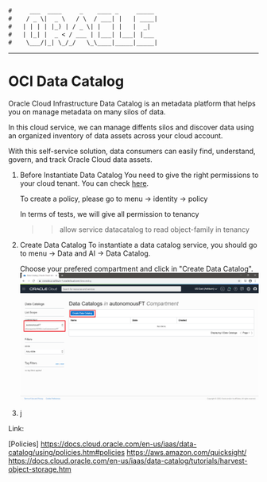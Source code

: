     #     ___  ____     _    ____ _     _____
    #    / _ \|  _ \   / \  / ___| |   | ____|
    #   | | | | |_) | / _ \| |   | |   |  _|
    #   | |_| |  _ < / ___ | |___| |___| |___
    #    \___/|_| \_/_/   \_\____|_____|_____|
***

# OCI Data Catalog

Oracle Cloud Infrastructure Data Catalog is an metadata platform that helps you on manage metadata on many silos of data.

In this cloud service, we can manage diffents silos and discover data using an organized inventory of data assets across your cloud account.

With this self-service solution, data consumers can easily find, understand, govern, and track Oracle Cloud data assets.

1. Before Instantiate Data Catalog
   You need to give the right permissions to your cloud tenant. You can check [here](https://docs.cloud.oracle.com/en-us/iaas/data-catalog/using/policies.htm#policies "Oracle Official Documentation").

   To create a policy, please go to menu -> identity -> policy

   In terms of tests, we will give all permission to tenancy

   >> allow service datacatalog to read object-family in tenancy

2. Create Data Catalog
   To instantiate a data catalog service, you should go to menu -> Data and AI -> Data Catalog.

   Choose your prefered compartment and click in "Create Data Catalog".
   ![Creating Data Catalog!](create_data_catalog.png "Data catalog service")

3. j

Link:

[Policies] https://docs.cloud.oracle.com/en-us/iaas/data-catalog/using/policies.htm#policies
https://aws.amazon.com/quicksight/
https://docs.cloud.oracle.com/en-us/iaas/data-catalog/tutorials/harvest-object-storage.htm
